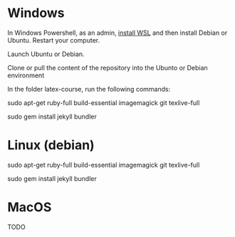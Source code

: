 # Windows

In Windows Powershell, as an admin, [install WSL](https://docs.microsoft.com/en-us/windows/wsl/install) and then install Debian or Ubuntu.
Restart your computer.

Launch Ubuntu or Debian. 

Clone or pull the content of the repository into the Ubunto or Debian environment

In the folder latex-course, run the following commands:

sudo apt-get ruby-full build-essential imagemagick git texlive-full

sudo gem install jekyll bundler

# Linux (debian)

sudo apt-get ruby-full build-essential imagemagick git texlive-full

sudo gem install jekyll bundler

# MacOS

TODO
